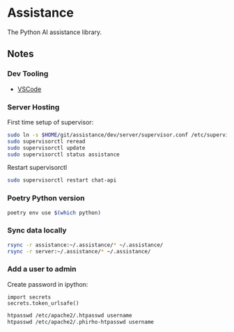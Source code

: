 # Assistance

The Python AI assistance library.

## Notes

### Dev Tooling

- [VSCode](https://code.visualstudio.com/)

### Server Hosting

First time setup of supervisor:

```bash
sudo ln -s $HOME/git/assistance/dev/server/supervisor.conf /etc/supervisor/conf.d/assistance.conf
sudo supervisorctl reread
sudo supervisorctl update
sudo supervisorctl status assistance
```

Restart supervisorctl

```bash
sudo supervisorctl restart chat-api
```

### Poetry Python version

```bash
poetry env use $(which python)
```

### Sync data locally

```bash
rsync -r assistance:~/.assistance/* ~/.assistance/
rsync -r server:~/.assistance/* ~/.assistance/
```

### Add a user to admin

Create password in ipython:

```ipython
import secrets
secrets.token_urlsafe()
```

```bash
htpasswd /etc/apache2/.htpasswd username
htpasswd /etc/apache2/.phirho-htpasswd username
```
